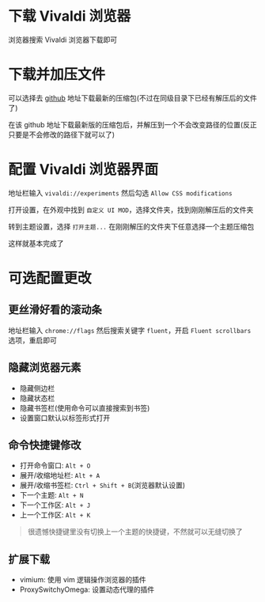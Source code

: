# 下载 Vivaldi 浏览器

浏览器搜索 Vivaldi 浏览器下载即可

# 下载并加压文件

可以选择去 [github](https://github.com/tovifun/VivalArc) 地址下载最新的压缩包(不过在同级目录下已经有解压后的文件了)

在该 github 地址下载最新版的压缩包后，并解压到一个不会改变路径的位置(反正只要是不会修改的路径下就可以了)

# 配置 Vivaldi 浏览器界面

地址栏输入 `vivaldi://experiments` 然后勾选 `Allow CSS modifications`

打开设置，在外观中找到 `自定义 UI MOD`，选择文件夹，找到刚刚解压后的文件夹

转到主题设置，选择 `打开主题...` 在刚刚解压的文件夹下任意选择一个主题压缩包

这样就基本完成了

# 可选配置更改

## 更丝滑好看的滚动条

地址栏输入 `chrome://flags` 然后搜索关键字 `fluent`，开启 `Fluent scrollbars` 选项，重启即可

## 隐藏浏览器元素

- 隐藏侧边栏
- 隐藏状态栏
- 隐藏书签栏(使用命令可以直接搜索到书签)
- 设置窗口默认以标签形式打开

## 命令快捷键修改

- 打开命令窗口: `Alt + O`
- 展开/收缩地址栏: `Alt + A`
- 展开/收缩书签栏: `Ctrl + Shift + B`(浏览器默认设置)
- 下一个主题: `Alt + N`
- 下一个工作区: `Alt + J`
- 上一个工作区: `Alt + K`

> 很遗憾快捷键里没有切换上一个主题的快捷键，不然就可以无缝切换了

## 扩展下载

- vimium: 使用 vim 逻辑操作浏览器的插件
- ProxySwitchyOmega: 设置动态代理的插件
